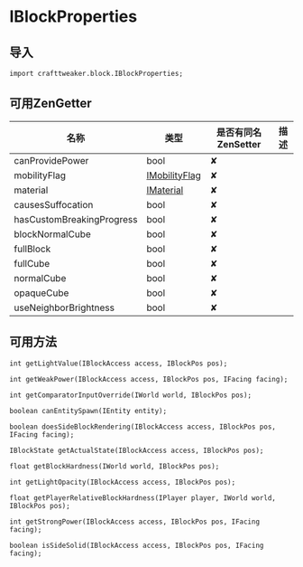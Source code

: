 # IBlockProperties

## 导入

`import crafttweaker.block.IBlockProperties;`

## 可用ZenGetter

| 名称 | 类型 | 是否有同名ZenSetter | 描述 |
|-----|------|------|------|
|canProvidePower|bool|✘||
|mobilityFlag|[IMobilityFlag](https://youyi580.gitbook.io/zentutorial/crafttweaker-lib/block/imobilityflag)|✘||
|material|[IMaterial](https://youyi580.gitbook.io/zentutorial/crafttweaker-lib/block/imaterial)|✘||
|causesSuffocation|bool|✘||
|hasCustomBreakingProgress|bool|✘||
|blockNormalCube|bool|✘||
|fullBlock|bool|✘||
|fullCube|bool|✘||
|normalCube|bool|✘||
|opaqueCube|bool|✘||
|useNeighborBrightness|bool|✘||

## 可用方法

`int getLightValue(IBlockAccess access, IBlockPos pos);`

`int getWeakPower(IBlockAccess access, IBlockPos pos, IFacing facing);`

`int getComparatorInputOverride(IWorld world, IBlockPos pos);`

`boolean canEntitySpawn(IEntity entity);`

`boolean doesSideBlockRendering(IBlockAccess access, IBlockPos pos, IFacing facing);`

`IBlockState getActualState(IBlockAccess access, IBlockPos pos);`

`float getBlockHardness(IWorld world, IBlockPos pos);`

`int getLightOpacity(IBlockAccess access, IBlockPos pos);`

`float getPlayerRelativeBlockHardness(IPlayer player, IWorld world, IBlockPos pos);`

`int getStrongPower(IBlockAccess access, IBlockPos pos, IFacing facing);`

`boolean isSideSolid(IBlockAccess access, IBlockPos pos, IFacing facing);`
